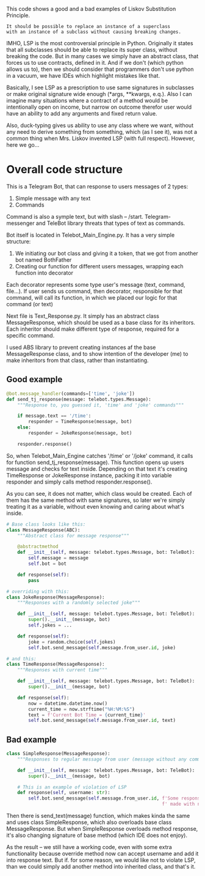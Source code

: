 This code shows a good and a bad examples of Liskov Substitution Principle.

```
It should be possible to replace an instance of a superclass 
with an instance of a subclass without causing breaking changes.
```

IMHO, LSP is the most controversial principle in Python. Originally it states that
all subclasses should be able to replace its super class, without breaking the code.
But in many cases we simply have an abstract class, that forces us to use contracts,
defined in it. And if we don't (which python allows us to), then we should consider
that programmers don't use python in a vacuum, we have IDEs which highlight mistakes
like that.

Basically, I see LSP as a prescription to use same signatures in subclasses or make
original signature wide enough (*args, **kwargs, e.q.). Also I can imagine many
situations where a contract of a method would be intentionally open on income, but
narrow on outcome therefor user would have an ability to add any arguments and fixed
return value.

Also, duck-typing gives us ability to use any class where we want, without any need
to derive something from something, which (as I see it), was not a common thing when
Mrs. Liskov invented LSP (with full respect). However, here we go...

# Overall code structure

This is a Telegram Bot, that can response to users messages of 2 types:

1. Simple message with any text
2. Commands

Command is also a symple text, but with slash – /start. Telegram-messenger
and TeleBot library threats that types of text as commands.

Bot itself is located in Telebot_Main_Engine.py. It has a very simple structure:

1. We initiating our bot class and giving it a token, that we got from another
bot named BothFather
2. Creating our function for different users messages, wrapping each function
into decorator

Each decorator represents some type user's message (text, command, file...).
If user sends us command, then decorator, responsible for that command, will
call its function, in which we placed our logic for that command (or text)

Next file is Text_Response.py. It simply has an abstract class MessageResponse,
which should be used as a base class for its inheritors. Each inheritor should
make different type of response, required for a specific command.

I used ABS library to prevent creating instances af the base MessageResponse
class, and to show intention of the developer (me) to make inheritors from
that class, rather than instantiating.

## Good example

```python
@bot.message_handler(commands=['time', 'joke'])
def send_tj_response(message: telebot.types.Message):
    """Response to, you guessed it, 'time' and 'joke' commands"""

    if message.text == '/time':
        responder = TimeResponse(message, bot)
    else:
        responder = JokeResponse(message, bot)

    responder.response()
```

So, when Telebot_Main_Engine catches '/time' or '/joke' command, it calls for function
send_tj_response(message). This function opens up users message and checks for text
inside. Depending on that text it's creating TimeResponse or JokeResponse instance,
packing it into variable responder and simply calls method responder.response().

As you can see, it does not matter, which class would be created. Each of them has
the same method with same signatures, so later we're simply treating it as a variable,
without even knowing and caring about what's inside.

```python
# Base class looks like this:
class MessageResponse(ABC):
    """Abstract class for message response"""

    @abstractmethod
    def __init__(self, message: telebot.types.Message, bot: TeleBot):
        self.message = message
        self.bot = bot

    def response(self):
        pass

# overriding with this:
class JokeResponse(MessageResponse):
    """Responses with a randomly selected joke"""

    def __init__(self, message: telebot.types.Message, bot: TeleBot):
        super().__init__(message, bot)
        self.jokes = ...

    def response(self):
        joke = random.choice(self.jokes)
        self.bot.send_message(self.message.from_user.id, joke)

# and this:
class TimeResponse(MessageResponse):
    """Responses with current time"""

    def __init__(self, message: telebot.types.Message, bot: TeleBot):
        super().__init__(message, bot)

    def response(self):
        now = datetime.datetime.now()
        current_time = now.strftime("%H:%M:%S")
        text = f'Current Bot Time = {current_time}'
        self.bot.send_message(self.message.from_user.id, text)
```



## Bad example

```python
class SimpleResponse(MessageResponse):
    """Responses to regular message from user (message without any commands)"""

    def __init__(self, message: telebot.types.Message, bot: TeleBot):
        super().__init__(message, bot)

    # This is an example of violation of LSP
    def response(self, username: str):
        self.bot.send_message(self.message.from_user.id, f'Some response to your text, {username},'
                                                         f' made with neural network')
```

Then there is send_text(message) function, which makes kinda the same and uses class
SimpleResponse, which also overloads base class MessageResponse. But when SimpleResponse
overloads method response, it's also changing signature of base method (which IDE does
not enjoy).

As the result – we still have a working code, even with some extra functionality
because override method now can accept username and add it into response text.
But if. for some reason, we would like not to violate LSP, than we could simply
add another method into inherited class, and that's it.
